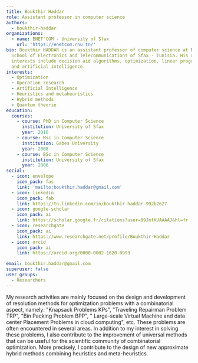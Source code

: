 ```yaml
---
title: Boukthir Haddar
role: Assistant professor in computer science
authors:
  - boukthir-haddar
organizations:
  - name: ENET'COM - University of Sfax
    url: 'https://enetcom.rnu.tn/'
bio: Boukthir HADDAR is an assistant professor of computer science at National
  School of Electronics and Telecommunications of Sfax - Tunisia. His research
  interests include decision aid algorithms, optimization, linear programming
  and artificial intelligence.
interests:
  - Optimization
  - Operation research
  - Artificial Intelligence
  - Heuristics and metaheuristics
  - Hybrid methods
  - Quantum theorie
education:
  courses:
    - course: PhD in Computer Science
      institution: University of Sfax
      year: 2016
    - course: Msc in Computer Science
      institution: Gabes University
      year: 2008
    - course: BSc in Computer Science
      institution: University of Sfax
      year: 2006
social:
  - icon: envelope
    icon_pack: fas
    link: 'mailto:boukthir.haddar@gmail.com'
  - icon: linkedin
    icon_pack: fab
    link: https://tn.linkedin.com/in/boukthir-haddar-992b2627
  - icon: google-scholar
    icon_pack: ai
    link: https://scholar.google.fr/citations?user=89JntKUAAAAJ&hl=fr
  - icon: researchgate
    icon_pack: ai
    link: https://www.researchgate.net/profile/Boukthir-Haddar
  - icon: orcid
    icon_pack: ai
    link: https://orcid.org/0000-0002-1620-0993

email: boukthir.haddar@gmail.com
superuser: false
user_groups:
  - Researchers
---
```

<!--StartFragment-->

My research activities are mainly focused on the design and development of resolution methods for optimization problems with a combinatorial aspect, namely: "Knapsack Problems KPs", "Traveling Repairman Problem TRP", "Bin Packing Problem BPP", " Large-scale Virtual Machine and data center Placement Problems in cloud computing", etc. These problems are often encountered in several areas. In addition to my interest in solving these problems, I also contribute to the improvement of universal methods that can be useful for the scientific community of combinatorial optimization. More precisely, I contribute to the design of new approximate hybrid methods combining heuristics and meta-heuristics.

<!--EndFragment-->